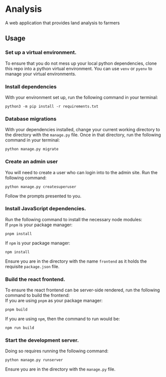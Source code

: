 # Analysis
A web application that provides land analysis to farmers

## Usage
### Set up a virtual environment.
To ensure that you do not mess up your local python dependencies, clone this repo into
a python virtual environment. You can use ``venv`` or ``pyenv`` to manage your virtual environments.  

### Install dependencies
With your environment set up, run the following command in your terminal:    
   
```
python3 -m pip install -r requirements.txt
```  
  
### Database migrations
With your dependencies installed, change your current working directory to the directory with the ``manage.py`` file. Once in that directory, run the following command in your terminal:   
  
```
python manage.py migrate
```  
  
### Create an admin user
You will need to create a user who can login into to the admin site. Run the following command:   
   
```
python manage.py createsuperuser
```  
   
Follow the prompts presented to you.

### Install JavaScript dependencies.
Run the following command to install the necessary node modules:    
If ``pnpm`` is your package manager:    
      
```
pnpm install
```
    
If ``npm`` is your package manager:
    
```
npm install
```
   
Ensure you are in the directory with the name ``frontend`` as it holds the requisite ``package.json`` file.

### Build the react frontend.
To ensure the react frontend can be server-side rendered, run the following command to build the frontend:   
If you are using ``pnpm`` as your package manager:   
    
```
pnpm build
```    
    
If you are using ``npm``, then the command to run would be:    
   
```
npm run build
```   
   

### Start the development server.
Doing so requires running the following command:  
    
```
python manage.py runserver
```    
Ensure you are in the directory with the ``manage.py`` file.
